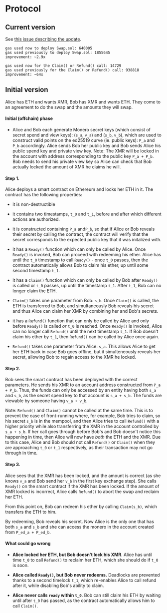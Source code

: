 # Protocol

## Current version

See [this issue describing the update](https://github.com/noot/atomic-swap/issues/36).

```
gas used now to deploy Swap.sol: 640005
gas used previously to deploy Swap.sol: 1855645
improvement: ~2.9x

gas used now for the Claim() or Refund() call: 14729
gas used previously for the Claim() or Refund() call: 938818
improvement: ~64x
```

## Initial version

Alice has ETH and wants XMR, Bob has XMR and wants ETH. They come to an agreement to do the swap and the amounts they will swap.

#### Initial (offchain) phase
- Alice and Bob each generate Monero secret keys (which consist of secret spend and view keys): (`s_a`, `v_a`) and (`s_b`, `v_b`), which are used to construct valid points on the ed25519 curve (ie. public keys): `P_a` and `P_b` accordingly. Alice sends Bob her public key and Bob sends Alice his public spend key and private view key. Note: The XMR will be locked in the account with address corresponding to the public key `P_a + P_b`. Bob needs to send his private view key so Alice can check that Bob actually locked the amount of XMR he claims he will.

#### Step 1.
Alice deploys a smart contract on Ethereum and locks her ETH in it. The contract has the following properties:
- it is non-destructible

- it contains two timestamps, `t_0` and `t_1`, before and after which different actions are authorized.

- it is constructed containing `P_a` and`P_b`, so that if Alice or Bob reveals their secret by calling the contract, the contract will verify that the secret corresponds to the expected public key that it was initalized with.

- it has a `Ready()` function which can only be called by Alice. Once `Ready()` is invoked, Bob can proceed with redeeming his ether. Alice has until the `t_0` timestamp to call `Ready()` - once `t_0` passes, then the contract automatically allows Bob to claim his ether, up until some second timestamp `t_1`.

- it has a `Claim()` function which can only be called by Bob after `Ready()` is called or `t_0` passes, up until the timestamp `t_1`. After `t_1`, Bob can no longer claim the ETH.

- `Claim()` takes one parameter from Bob: `s_b`. Once `Claim()` is called, the ETH is transferred to Bob, and simultaneously Bob reveals his secret and thus Alice can claim her XMR by combining her and Bob's secrets.

- it has a `Refund()` function that can only be called by Alice and only before `Ready()` is called *or* `t_0` is reached. Once `Ready()` is invoked, Alice can no longer call `Refund()` until the next timestamp `t_1`.  If Bob doesn't claim his ether by `t_1`, then `Refund()` can be called by Alice once again.

- `Refund()` takes one parameter from Alice: `s_a`. This allows Alice to get her ETH back in case Bob goes offline, but it simulteneously reveals her secret, allowing Bob to regain access to the XMR he locked.

#### Step 2. 
Bob sees the smart contract has been deployed with the correct parameters. He sends his XMR to an account address constructed from `P_a + P_b`. Thus, the funds can only be accessed by an entity having both `s_a` and `s_b`, as the secret spend key to that account is `s_a + s_b`. The funds are viewable by someone having `v_a + v_b`.

Note: `Refund()` and `Claim()` cannot be called at the same time. This is to prevent the case of front-running where, for example, Bob tries to claim, so his secret `s_b` is in the mempool, and then Alice tries to call `Refund()` with a higher priority while also transferring the XMR in the account controlled by `s_a + s_b`. If her call goes through before Bob's and Bob doesn't notice this happening in time, then Alice will now have *both* the ETH and the XMR. Due to this case, Alice and Bob should not call `Refund()` or `Claim()` when they are approaching `t_0` or `t_1` respectively, as their transaction may not go through in time.

#### Step 3.
Alice sees that the XMR has been locked, and the amount is correct (as she knows `v_a` and Bob send her `v_b` in the first key exchange step). She calls `Ready()` on the smart contract if the XMR has been locked. If the amount of XMR locked is incorrect, Alice calls `Refund()` to abort the swap and reclaim her ETH.

From this point on, Bob can redeem his ether by calling `Claim(s_b)`, which transfers the ETH to him.

By redeeming, Bob reveals his secret. Now Alice is the only one that has both `s_a` and `s_b` and she can access the monero in the account created from `P_ed_a + P_ed_b`.

#### What could go wrong

- **Alice locked her ETH, but Bob doesn't lock his XMR**. Alice has until time `t_0` to call `Refund()` to reclaim her ETH, which she should do if `t_0` is soon.

- **Alice called `Ready()`, but Bob never redeems.** Deadlocks are prevented thanks to a second timelock `t_1`, which re-enables Alice to call refund after it, while disabling Bob's ability to claim.

- **Alice never calls `ready` within `t_0`**. Bob can still claim his ETH by waiting until after `t_0` has passed, as the contract automatically allows him to call `Claim()`.